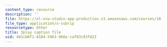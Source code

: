 ```yaml
---
content_type: resource
description: ''
file: https://ol-ocw-studio-app-production.s3.amazonaws.com/courses/18-01sc-single-variable-calculus-fall-2010/4d1cb8f181845963966ecaf83c93fd23_eHJuAByQf5A.vtt
file_type: application/x-subrip
resourcetype: Other
title: 3play caption file
uid: 4d1cb8f1-8184-5963-966e-caf83c93fd23
---
```

